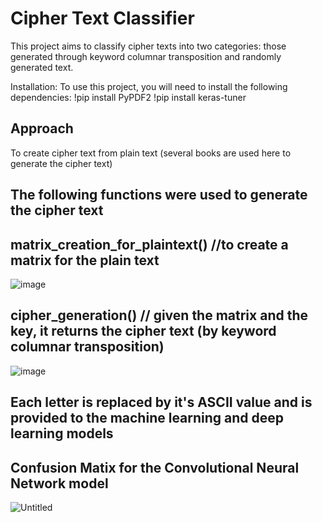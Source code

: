 # Cipher Text Classifier
This project aims to classify cipher texts into two categories: those generated through keyword columnar transposition and randomly generated text.

Installation:
To use this project, you will need to install the following dependencies:
!pip install PyPDF2
!pip install keras-tuner

## Approach

To create cipher text from plain text (several books are used here to generate the cipher text)
## The following functions were used to generate the cipher text
## matrix_creation_for_plaintext() //to create a matrix for the plain text
![image](https://github.com/hendraraman/Cryptography_and_Machine_Learning/assets/90880440/53085b9c-cbde-4af6-a673-71fd76ede007)


## cipher_generation() // given the matrix and the key, it returns the cipher text (by keyword columnar transposition)
![image](https://github.com/hendraraman/Cryptography_and_Machine_Learning/assets/90880440/6c754a24-6cb6-4f2c-b5c7-0325710bc493)



## Each letter is replaced by it's ASCII value and is provided to the machine learning and deep learning models


## Confusion Matix for the Convolutional Neural Network model
![Untitled](https://github.com/hendraraman/Cryptography_and_Machine_Learning/assets/90880440/5b896377-0510-4d2d-923f-3b32f1fa4f14)





